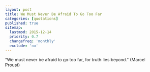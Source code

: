```yaml
---
layout: post
title: We Must Never Be Afraid To Go Too Far
categories: [quotations]
published: true
sitemap:
  lastmod: 2015-12-14
  priority: 0.7
  changefreq: 'monthly'
  exclude: 'no'
---
```


“We must never be afraid to go too far, for truth lies beyond.” (Marcel Proust)
